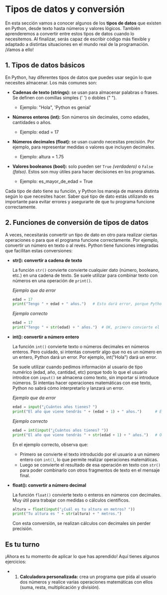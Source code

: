 # Tipos de datos y conversión

En esta sección vamos a conocer algunos de los **tipos de datos** que existen en Python, desde texto hasta números y valores lógicos. También aprenderemos a convertir entre estos tipos de datos cuando lo necesitemos. Al finalizar, serás capaz de escribir código más flexible y adaptado a distintas situaciones en el mundo real de la programación. ¡Vamos a ello!

## 1. Tipos de datos básicos

En Python, hay diferentes tipos de datos que puedes usar según lo que necesites almacenar. Los más comunes son:

* **Cadenas de texto (strings):** se usan para almacenar palabras o frases. Se definen con comillas simples (' ') o dobles (" ").
  
    * Ejemplo: "Hola", 'Python es genial'

* **Números enteros (int):** Son números sin decimales, como edades, cantidades o años.
  
    * Ejemplo: edad = 17

* **Números decimales (float):** se usan cuando necesitas precisión. Por ejemplo,  para representar medidas o valores que incluyen decimales.
  
    * Ejemplo: altura = 1.75

* **Valores booleanos (bool):** solo pueden ser `True` *(verdadero)* o `False` *(falso)*. Estos son muy útiles para hacer decisiones en los programas.
  
    * Ejemplo: es_mayor_de_edad = True

Cada tipo de dato tiene su función, y Python los maneja de manera distinta según lo que necesites hacer. Saber qué tipo de dato estás utilizando es importante para evitar errores y asegurarte de que tu programa funcione correctamente. 

## 2. Funciones de conversión de tipos de datos

A veces, necesitarás convertir un tipo de dato en otro para realizar ciertas operaciones o para que el programa funcione correctamente. Por ejemplo, convertir un número en texto o al revés. Python tiene funciones integradas que facilitan estas conversiones: 

* **str(): convertir a cadena de texto**
  
    La función `str()` convierte convierte cualquier dato (número, booleano, etc.) en una cadena de texto. Se suele utilizar para combinar texto con números en una operación de `print()`.

    *Ejemplo que da error*

    ```py
    edad = 17
    print("Tengo " + edad + " años.")   # Esto dará error, porque Python no sabe cómo unir un texto con un entero
    ```

    *Ejemplo correcto*

    ```py
    edad = 17
    print("Tengo " + str(edad) + " años.")  # OK, primero convierte el número en texto para imprimirlo
    ```

* **int(): convertir a número entero** 

    La función `int()` convierte texto o números decimales en números enteros. Pero cuidado, si intentas convertir algo que no es un número en un entero, Python dará un error. Por ejemplo, int("Hola") dará un error.

    Se suele utilizar cuando pedimos información al usuario de tipo numérico (edad, año, cantidad, etc) porque todo lo que el usuario introdce con `input()` se almacena como texto, sin importar si introduce números. Si intentas hacer operaciones matemáticas con ese texto, Python no sabrá cómo interpretarlo y lanzará un error.

    *Ejemplo que da error*
    
    ```py
    edad = input("¿Cuántos años tienes? ")
    print("El año que viene tendrás " + (edad + 1) + " años.")      # Esto dará error, porque `edad` es texto.
    ```
    *Ejemplo correcto*

    ```py
    edad = int(input("¿Cuántos años tienes? "))
    print("El año que viene tendrás " + str(edad + 1) + " años.")   # OK
    ```
    En el ejemplo correcto, observa que: 
    * Primero se convierte el texto introducido por el usuario a un número entero con `int()`, lo que permite realizar operaciones matemáticas.
    * Luego se convierte el resultado de esa operación en texto con `str()` para poder combinarlo con otros fragmentos de texto en el mensaje final.

* **float(): convertir a número decimal** 

    La función `float()` convierte texto o enteros en números con decimales. Muy útil para trabajar con medidas o cálculos científicos.

    ```py
    altura = float(input("¿Cuál es tu altura en metros? "))
    print("Tu altura es " + str(altura) + " metros.")
    ``` 

    Con esta conversión, se realizan cálculos con decimales sin perder precisión.

## Es tu turno

¡Ahora es tu momento de aplicar lo que has aprendido! Aquí tienes algunos ejercicios:

* 1. **Calculadora personalizada:** crea un programa que pida al usuario dos números y realice varias operaciones matemáticas con ellos (suma, resta, multiplicación y división).
  


